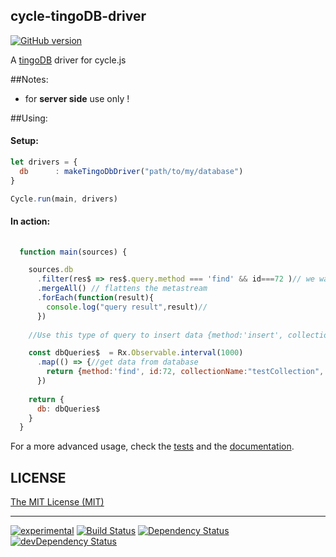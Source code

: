 ## cycle-tingoDB-driver

[![GitHub version](https://badge.fury.io/gh/kaosat-dev%2Fcycle-tingodb-driver.svg)](https://badge.fury.io/gh/kaosat-dev%2Fcycle-tingodb-driver)

A [tingoDB](http://www.tingodb.com/) driver for cycle.js


##Notes:

- for **server side** use only !


##Using:


#### Setup:

```js
let drivers = {
  db      : makeTingoDbDriver("path/to/my/database")
}

Cycle.run(main, drivers)
```

#### In action:

```js
  
  function main(sources) {  

    sources.db
      .filter(res$ => res$.query.method === 'find' && id===72 )// we wanted to find something in the database, and the query had id 72
      .mergeAll() // flattens the metastream
      .forEach(function(result){
        console.log("query result",result)// 
      })
    
    //Use this type of query to insert data {method:'insert', collectionName:"testCollection", data: {foo:42,bar:"someText"} }

    const dbQueries$  = Rx.Observable.interval(1000)
      .map(() => {//get data from database
        return {method:'find', id:72, collectionName:"testCollection", query:{foo:42}, options:{toArray:true} }
      })
   
    return {
      db: dbQueries$
    }
  }
```
For a more advanced usage, check the [tests](https://github.com/kaosat-dev/cycle-tingodb/blob/master/test/index.js) and the [documentation](https://github.com/kaosat-dev/cycle-tingodb/blob/master/docs/api.md).


## LICENSE

[The MIT License (MIT)](https://github.com/kaosat-dev/cycle-tingodb-driver/blob/master/LICENSE)

- - -

[![experimental](http://badges.github.io/stability-badges/dist/experimental.svg)](http://github.com/badges/stability-badges)
[![Build Status](https://travis-ci.org/kaosat-dev/cycle-tingodb-driver.svg)](https://travis-ci.org/kaosat-dev/cycle-tingodb-driver)
[![Dependency Status](https://david-dm.org/kaosat-dev/cycle-tingodb-driver.svg)](https://david-dm.org/kaosat-dev/cycle-tingodb-driver)
[![devDependency Status](https://david-dm.org/kaosat-dev/cycle-tingodb-driver/dev-status.svg)](https://david-dm.org/kaosat-dev/cycle-tingodb-driver#info=devDependencies)